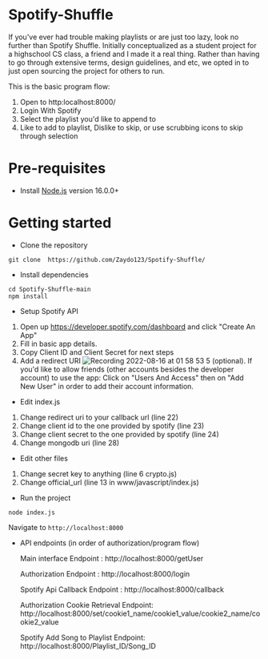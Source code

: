 # Spotify-Shuffle

If you've ever had trouble making playlists or are just too lazy, look no further than Spotify Shuffle. Initially conceptualized as a student project for a highschool CS class, a friend and I made it a real thing. Rather than having to go through extensive terms, design guidelines, and etc, we opted in to just open sourcing the project for others to run. 

This is the basic program flow:

1. Open to http:localhost:8000/ 
2. Login With Spotify
3. Select the playlist you'd like to append to
4. Like to add to playlist, Dislike to skip, or use scrubbing icons to skip through selection

 
# Pre-requisites
- Install [Node.js](https://nodejs.org/en/) version 16.0.0+

# Getting started
- Clone the repository
```
git clone  https://github.com/Zaydo123/Spotify-Shuffle/
```
- Install dependencies
```
cd Spotify-Shuffle-main
npm install
```

- Setup Spotify API
 1. Open up https://developer.spotify.com/dashboard and click "Create An App"
 2. Fill in basic app details.
 3. Copy Client ID and Client Secret for next steps
 4. Add a redirect URI
 ![Recording 2022-08-16 at 01 58 53](https://user-images.githubusercontent.com/26662362/184817093-0ac51ce4-21b7-4b98-8dd0-70ddeaba1c8c.gif)
 5 (optional). If you'd like to allow friends (other accounts besides the developer account) to use the app: Click on "Users And Access" then on "Add New User" in order to add their account information.

- Edit index.js 
 1. Change redirect uri to your callback url (line 22)
 2. Change client id to the one provided by spotify (line 23)
 3. Change client secret to the one provided by spotify (line 24)
 4. Change mongodb uri (line 28)

- Edit other files
 1. Change secret key to anything (line 6 crypto.js)
 2. Change official_url (line 13 in www/javascript/index.js)

- Run the project
```
node index.js
```
  Navigate to `http://localhost:8000`

- API endpoints (in order of authorization/program flow)
 
  Main interface Endpoint : http://localhost:8000/getUser 
 
  Authorization Endpoint : http://localhost:8000/login
  
  Spotify Api Callback Endpoint : http://localhost:8000/callback
  
  Authorization Cookie Retrieval Endpoint: http://localhost:8000/set/cookie1_name/cookie1_value/cookie2_name/cookie2_value
  
  Spotify Add Song to Playlist Endpoint: http://localhost:8000/Playlist_ID/Song_ID
  
 
